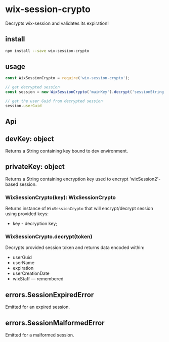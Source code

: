 # wix-session-crypto

Decrypts wix-session and validates its expiration!

## install

```bash
npm install --save wix-session-crypto
```

## usage

```js
const WixSessionCrypto = require('wix-session-crypto');

// get decrypted session
const session = new WixSessionCrypto('mainKey').decrypt('sessionString');

// get the user Guid from decrypted session
session.userGuid
```

## Api

## devKey: object
Returns a String containing key bound to dev environment.

## privateKey: object
Returns a String containing encryption key used to encrypt 'wixSession2'-based session.

### WixSessionCrypto(key): WixSessionCrypto
Returns instance of `WixSessionCrypto` that will encrypt/decrypt session using provided keys:
 - key - decryption key;

### WixSessionCrypto.decrypt(token)
Decrypts provided session token and returns data encoded within:
- userGuid
- userName
- expiration
- userCreationDate
- wixStaff
— remembered

## errors.SessionExpiredError
Emitted for an expired session.

## errors.SessionMalformedError
Emitted for a malformed session.